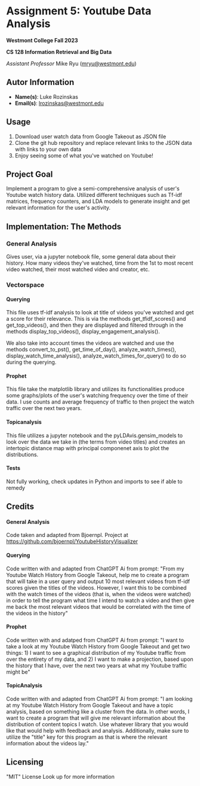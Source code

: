 # Assignment 5: Youtube Data Analysis
**Westmont College Fall 2023**

**CS 128 Information Retrieval and Big Data**

*Assistant Professor* Mike Ryu (mryu@westmont.edu) 

## Autor Information
* **Name(s)**: Luke Rozinskas
* **Email(s)**: lrozinskas@westmont.edu

## Usage
1. Download user watch data from Google Takeout as JSON file
2. Clone the git hub repository and replace relevant links to the JSON data with links to your own data
3. Enjoy seeing some of what you've watched on Youtube!

## Project Goal
Implement a program to give a semi-comprehensive analysis of user's Youtube watch history data. Utilized different techniques such as Tf-idf matrices, frequency counters, and LDA models to generate insight and get relevant information for the user's activity.

## Implementation: The Methods
### General Analysis
Gives user, via a jupyter notebook file, some general data about their history. How many videos they've watched, time from the 1st to most recent video watched, their most watched video and creator, etc.

### Vectorspace
#### Querying
This file uses tf-idf analysis to look at title of videos you've watched and get a score for their relevance. This is via the methods get_tfidf_scores() and get_top_videos(), and then they are displayed and filtered through in the methods display_top_videos(), display_engagement_analysis().

We also take into account times the videos are watched and use the methods convert_to_pst(), get_time_of_day(), analyze_watch_times(), display_watch_time_analysis(), analyze_watch_times_for_query() to do so during the querying.

#### Prophet
This file take the matplotlib library and utilizes its functionalities produce some graphs/plots of the user's watching frequency over the time of their data. I use counts and average frequency of traffic to then project the watch traffic over the next two years. 

#### Topicanalysis
This file utilizes a jupyter notebook and the pyLDAvis.gensim_models to look over the data we take in (the terms from video titles) and creates an intertopic distance map with principal componenet axis to plot the distributions. 

#### Tests
Not fully working, check updates in Python and imports to see if able to remedy


## Credits
#### General Analysis
Code taken and adapted from Bjoernpl. Project at https://github.com/bjoernpl/YoutubeHistoryVisualizer

#### Querying
Code written with and adapted from ChatGPT Ai from prompt: "From my Youtube Watch History from Google Takeout, help me to create a program that will take in a user query and output 10 most relevant videos from tf-idf scores given the titles of the videos. However, I want this to be combined with the watch times of the videos (that is, when the videos were watched) in order to tell the program what time I intend to watch a video and then give me back the most relevant videos that would be correlated with the time of the videos in the history"

#### Prophet
Code written with and adatped from ChatGPT Ai from prompt: "I want to take a look at my Youtube Watch History from Google Takeout and get two things: 1) I want to see a graphical distribution of my Youtube traffic from over the entirety of my data, and 2) I want to make a projection, based upon the history that I have, over the next two years at what my Youtube traffic might be"

#### TopicAnalysis
Code written with and adapted from ChatGPT Ai from prompt: "I am looking at my Youtube Watch History from Google Takeout and have a topic analysis, based on something like a cluster from the data. In other words, I want to create a program that will give me relevant information about the distribution of content topics I watch. Use whatever library that you would like that would help with feedback and analysis. Additionally, make sure to utilize the "title" key for this program as that is where the relevant information about the videos lay."

## Licensing
"MIT" License
Look up for more information
